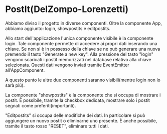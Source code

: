 # PostIt(DelZompo-Lorenzetti)

Abbiamo diviso il progetto in diverse componenti. Oltre la componente App, abbiamo aggiunto: login, showpostits e editpostits. 

Allo start dell'applicazione l'unica componente visibile è la componente login. Tale componente permette di accedere ai propri dati inserando una chiave. Se non si è in possesso della chiave se ne può generare una nuova premendo il tasto "Generate a new key". Alla pressione del tasto "login" vengono scaricati i postit memorizzati nel database relativo alla chiave selezionata. Questi dati vengono inviati tramite EventEmitter all'AppComponent.

A questo punto le altre due componenti saranno visibili(mentre login non lo sarà più). 

La componente "showpostits" è la componente che si occupa di mostrare i postit. È possibile, tramite la checkbox dedicata, mostrare solo i postit segnati come preferiti(importanti).

"Editpostits" si occupa delle modifiche dei dati. In particolare si può aggiungere un nuovo postit o eliminarne uno presente. È anche possibile, tramite il tasto rosso "RESET", eliminare tutti i dati.
